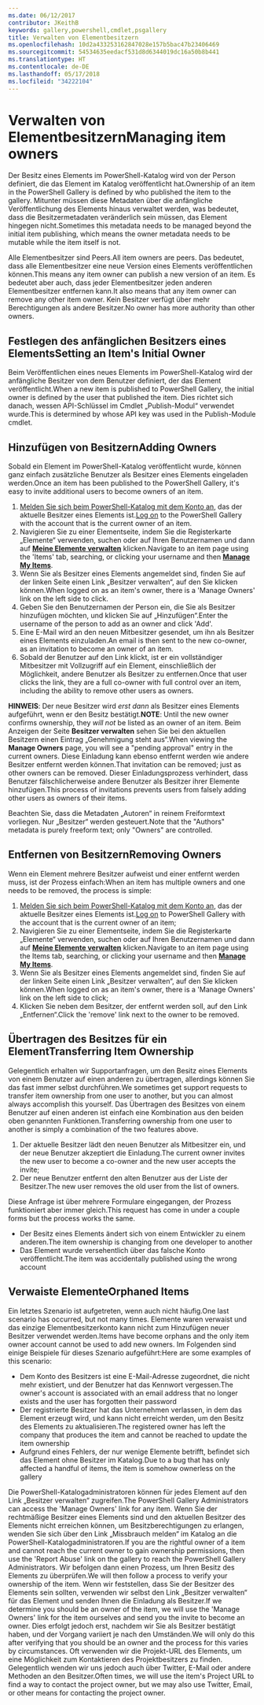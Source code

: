 ```yaml
---
ms.date: 06/12/2017
contributor: JKeithB
keywords: gallery,powershell,cmdlet,psgallery
title: Verwalten von Elementbesitzern
ms.openlocfilehash: 10d2a433253162847028e157b5bac47b23406469
ms.sourcegitcommit: 54534635eedacf531d8d6344019dc16a50b8b441
ms.translationtype: HT
ms.contentlocale: de-DE
ms.lasthandoff: 05/17/2018
ms.locfileid: "34222104"
---
```

# <a name="managing-item-owners"></a><span data-ttu-id="a4114-103">Verwalten von Elementbesitzern</span><span class="sxs-lookup"><span data-stu-id="a4114-103">Managing item owners</span></span>

<span data-ttu-id="a4114-104">Der Besitz eines Elements im PowerShell-Katalog wird von der Person definiert, die das Element im Katalog veröffentlicht hat.</span><span class="sxs-lookup"><span data-stu-id="a4114-104">Ownership of an item in the PowerShell Gallery is defined by who published the item to the gallery.</span></span>
<span data-ttu-id="a4114-105">Mitunter müssen diese Metadaten über die anfängliche Veröffentlichung des Elements hinaus verwaltet werden, was bedeutet, dass die Besitzermetadaten veränderlich sein müssen, das Element hingegen nicht.</span><span class="sxs-lookup"><span data-stu-id="a4114-105">Sometimes this metadata needs to be managed beyond the initial item publishing, which means the owner metadata needs to be mutable while the item itself is not.</span></span>

<span data-ttu-id="a4114-106">Alle Elementbesitzer sind Peers.</span><span class="sxs-lookup"><span data-stu-id="a4114-106">All item owners are peers.</span></span>
<span data-ttu-id="a4114-107">Das bedeutet, dass alle Elementbesitzer eine neue Version eines Elements veröffentlichen können.</span><span class="sxs-lookup"><span data-stu-id="a4114-107">This means any item owner can publish a new version of an item.</span></span> <span data-ttu-id="a4114-108">Es bedeutet aber auch, dass jeder Elementbesitzer jeden anderen Elementbesitzer entfernen kann.</span><span class="sxs-lookup"><span data-stu-id="a4114-108">It also means that any item owner can remove any other item owner.</span></span>
<span data-ttu-id="a4114-109">Kein Besitzer verfügt über mehr Berechtigungen als andere Besitzer.</span><span class="sxs-lookup"><span data-stu-id="a4114-109">No owner has more authority than other owners.</span></span>

## <a name="setting-an-items-initial-owner"></a><span data-ttu-id="a4114-110">Festlegen des anfänglichen Besitzers eines Elements</span><span class="sxs-lookup"><span data-stu-id="a4114-110">Setting an Item's Initial Owner</span></span>

<span data-ttu-id="a4114-111">Beim Veröffentlichen eines neues Elements im PowerShell-Katalog wird der anfängliche Besitzer von dem Benutzer definiert, der das Element veröffentlicht.</span><span class="sxs-lookup"><span data-stu-id="a4114-111">When a new item is published to PowerShell Gallery, the initial owner is defined by the user that published the item.</span></span> <span data-ttu-id="a4114-112">Dies richtet sich danach, wessen API-Schlüssel im Cmdlet „Publish-Modul“ verwendet wurde.</span><span class="sxs-lookup"><span data-stu-id="a4114-112">This is determined by whose API key was used in the Publish-Module cmdlet.</span></span>

## <a name="adding-owners"></a><span data-ttu-id="a4114-113">Hinzufügen von Besitzern</span><span class="sxs-lookup"><span data-stu-id="a4114-113">Adding Owners</span></span>

<span data-ttu-id="a4114-114">Sobald ein Element im PowerShell-Katalog veröffentlicht wurde, können ganz einfach zusätzliche Benutzer als Besitzer eines Elements eingeladen werden.</span><span class="sxs-lookup"><span data-stu-id="a4114-114">Once an item has been published to the PowerShell Gallery, it's easy to invite additional users to become owners of an item.</span></span>

1. <span data-ttu-id="a4114-115">[Melden Sie sich beim PowerShell-Katalog mit dem Konto an](https://powershellgallery.com/users/account/LogOn), das der aktuelle Besitzer eines Elements ist.</span><span class="sxs-lookup"><span data-stu-id="a4114-115">[Log on](https://powershellgallery.com/users/account/LogOn) to the PowerShell Gallery with the account that is the current owner of an item.</span></span>
2. <span data-ttu-id="a4114-116">Navigieren Sie zu einer Elementseite, indem Sie die Registerkarte „Elemente“ verwenden, suchen oder auf Ihren Benutzernamen und dann auf [**Meine Elemente verwalten**](https://www.powershellgallery.com/account/Packages) klicken.</span><span class="sxs-lookup"><span data-stu-id="a4114-116">Navigate to an item page using the 'Items' tab, searching, or clicking your username and then [**Manage My Items**](https://www.powershellgallery.com/account/Packages).</span></span>
3. <span data-ttu-id="a4114-117">Wenn Sie als Besitzer eines Elements angemeldet sind, finden Sie auf der linken Seite einen Link „Besitzer verwalten“, auf den Sie klicken können.</span><span class="sxs-lookup"><span data-stu-id="a4114-117">When logged on as an item's owner, there is a 'Manage Owners' link on the left side to click.</span></span>
4. <span data-ttu-id="a4114-118">Geben Sie den Benutzernamen der Person ein, die Sie als Besitzer hinzufügen möchten, und klicken Sie auf „Hinzufügen“.</span><span class="sxs-lookup"><span data-stu-id="a4114-118">Enter the username of the person to add as an owner and click 'Add'.</span></span>
5. <span data-ttu-id="a4114-119">Eine E-Mail wird an den neuen Mitbesitzer gesendet, um ihn als Besitzer eines Elements einzuladen.</span><span class="sxs-lookup"><span data-stu-id="a4114-119">An email is then sent to the new co-owner, as an invitation to become an owner of an item.</span></span>
6. <span data-ttu-id="a4114-120">Sobald der Benutzer auf den Link klickt, ist er ein vollständiger Mitbesitzer mit Vollzugriff auf ein Element, einschließlich der Möglichkeit, andere Benutzer als Besitzer zu entfernen.</span><span class="sxs-lookup"><span data-stu-id="a4114-120">Once that user clicks the link, they are a full co-owner with full control over an item, including the ability to remove other users as owners.</span></span>

<span data-ttu-id="a4114-121">**HINWEIS**: Der neue Besitzer wird *erst dann* als Besitzer eines Elements aufgeführt, wenn er den Besitz bestätigt.</span><span class="sxs-lookup"><span data-stu-id="a4114-121">**NOTE**: Until the new owner confirms ownership, they *will not* be listed as an owner of an item.</span></span>
<span data-ttu-id="a4114-122">Beim Anzeigen der Seite **Besitzer verwalten** sehen Sie bei den aktuellen Besitzern einen Eintrag „Genehmigung steht aus“.</span><span class="sxs-lookup"><span data-stu-id="a4114-122">When viewing the **Manage Owners** page, you will see a "pending approval" entry in the current owners.</span></span>
<span data-ttu-id="a4114-123">Diese Einladung kann ebenso entfernt werden wie andere Besitzer entfernt werden können.</span><span class="sxs-lookup"><span data-stu-id="a4114-123">That invitation can be removed; just as other owners can be removed.</span></span>
<span data-ttu-id="a4114-124">Dieser Einladungsprozess verhindert, dass Benutzer fälschlicherweise andere Benutzer als Besitzer ihrer Elemente hinzufügen.</span><span class="sxs-lookup"><span data-stu-id="a4114-124">This process of invitations prevents users from falsely adding other users as owners of their items.</span></span>

<span data-ttu-id="a4114-125">Beachten Sie, dass die Metadaten „Autoren“ in reinem Freiformtext vorliegen. Nur „Besitzer“ werden gesteuert.</span><span class="sxs-lookup"><span data-stu-id="a4114-125">Note that the "Authors" metadata is purely freeform text; only "Owners" are controlled.</span></span>


## <a name="removing-owners"></a><span data-ttu-id="a4114-126">Entfernen von Besitzern</span><span class="sxs-lookup"><span data-stu-id="a4114-126">Removing Owners</span></span>

<span data-ttu-id="a4114-127">Wenn ein Element mehrere Besitzer aufweist und einer entfernt werden muss, ist der Prozess einfach:</span><span class="sxs-lookup"><span data-stu-id="a4114-127">When an item has multiple owners and one needs to be removed, the process is simple:</span></span>

1. <span data-ttu-id="a4114-128">[Melden Sie sich beim PowerShell-Katalog mit dem Konto an](https://powershellgallery.com/users/account/LogOn), das der aktuelle Besitzer eines Elements ist.</span><span class="sxs-lookup"><span data-stu-id="a4114-128">[Log on](https://powershellgallery.com/users/account/LogOn) to PowerShell Gallery with the account that is the current owner of an item;</span></span>
2. <span data-ttu-id="a4114-129">Navigieren Sie zu einer Elementseite, indem Sie die Registerkarte „Elemente“ verwenden, suchen oder auf Ihren Benutzernamen und dann auf [**Meine Elemente verwalten**](https://www.powershellgallery.com/account/Packages) klicken.</span><span class="sxs-lookup"><span data-stu-id="a4114-129">Navigate to an item page using the Items tab, searching, or clicking your username and then [**Manage My Items**](https://www.powershellgallery.com/account/Packages).</span></span>
3. <span data-ttu-id="a4114-130">Wenn Sie als Besitzer eines Elements angemeldet sind, finden Sie auf der linken Seite einen Link „Besitzer verwalten“, auf den Sie klicken können.</span><span class="sxs-lookup"><span data-stu-id="a4114-130">When logged on as an item's owner, there is a 'Manage Owners' link on the left side to click;</span></span>
4. <span data-ttu-id="a4114-131">Klicken Sie neben dem Besitzer, der entfernt werden soll, auf den Link „Entfernen“.</span><span class="sxs-lookup"><span data-stu-id="a4114-131">Click the 'remove' link next to the owner to be removed.</span></span>



## <a name="transferring-item-ownership"></a><span data-ttu-id="a4114-132">Übertragen des Besitzes für ein Element</span><span class="sxs-lookup"><span data-stu-id="a4114-132">Transferring Item Ownership</span></span>

<span data-ttu-id="a4114-133">Gelegentlich erhalten wir Supportanfragen, um den Besitz eines Elements von einem Benutzer auf einen anderen zu übertragen, allerdings können Sie das fast immer selbst durchführen.</span><span class="sxs-lookup"><span data-stu-id="a4114-133">We sometimes get support requests to transfer item ownership from one user to another, but you can almost always accomplish this yourself.</span></span>
<span data-ttu-id="a4114-134">Das Übertragen des Besitzes von einem Benutzer auf einen anderen ist einfach eine Kombination aus den beiden oben genannten Funktionen.</span><span class="sxs-lookup"><span data-stu-id="a4114-134">Transferring ownership from one user to another is simply a combination of the two features above.</span></span>

1. <span data-ttu-id="a4114-135">Der aktuelle Besitzer lädt den neuen Benutzer als Mitbesitzer ein, und der neue Benutzer akzeptiert die Einladung.</span><span class="sxs-lookup"><span data-stu-id="a4114-135">The current owner invites the new user to become a co-owner and the new user accepts the invite;</span></span>
2. <span data-ttu-id="a4114-136">Der neue Benutzer entfernt den alten Benutzer aus der Liste der Besitzer.</span><span class="sxs-lookup"><span data-stu-id="a4114-136">The new user removes the old user from the list of owners.</span></span>

<span data-ttu-id="a4114-137">Diese Anfrage ist über mehrere Formulare eingegangen, der Prozess funktioniert aber immer gleich.</span><span class="sxs-lookup"><span data-stu-id="a4114-137">This request has come in under a couple forms but the process works the same.</span></span>

- <span data-ttu-id="a4114-138">Der Besitz eines Elements ändert sich von einem Entwickler zu einem anderen.</span><span class="sxs-lookup"><span data-stu-id="a4114-138">The item ownership is changing from one developer to another</span></span>
- <span data-ttu-id="a4114-139">Das Element wurde versehentlich über das falsche Konto veröffentlicht.</span><span class="sxs-lookup"><span data-stu-id="a4114-139">The item was accidentally published using the wrong account</span></span>


## <a name="orphaned-items"></a><span data-ttu-id="a4114-140">Verwaiste Elemente</span><span class="sxs-lookup"><span data-stu-id="a4114-140">Orphaned Items</span></span>

<span data-ttu-id="a4114-141">Ein letztes Szenario ist aufgetreten, wenn auch nicht häufig.</span><span class="sxs-lookup"><span data-stu-id="a4114-141">One last scenario has occurred, but not many times.</span></span>
<span data-ttu-id="a4114-142">Elemente waren verwaist und das einzige Elementbesitzerkonto kann nicht zum Hinzufügen neuer Besitzer verwendet werden.</span><span class="sxs-lookup"><span data-stu-id="a4114-142">Items have become orphans and the only item owner account cannot be used to add new owners.</span></span>
<span data-ttu-id="a4114-143">Im Folgenden sind einige Beispiele für dieses Szenario aufgeführt:</span><span class="sxs-lookup"><span data-stu-id="a4114-143">Here are some examples of this scenario:</span></span>

- <span data-ttu-id="a4114-144">Dem Konto des Besitzers ist eine E-Mail-Adresse zugeordnet, die nicht mehr existiert, und der Benutzer hat das Kennwort vergessen.</span><span class="sxs-lookup"><span data-stu-id="a4114-144">The owner's account is associated with an email address that no longer exists and the user has forgotten their password</span></span>
- <span data-ttu-id="a4114-145">Der registrierte Besitzer hat das Unternehmen verlassen, in dem das Element erzeugt wird, und kann nicht erreicht werden, um den Besitz des Elements zu aktualisieren.</span><span class="sxs-lookup"><span data-stu-id="a4114-145">The registered owner has left the company that produces the item and cannot be reached to update the item ownership</span></span>
- <span data-ttu-id="a4114-146">Aufgrund eines Fehlers, der nur wenige Elemente betrifft, befindet sich das Element ohne Besitzer im Katalog.</span><span class="sxs-lookup"><span data-stu-id="a4114-146">Due to a bug that has only affected a handful of items, the item is somehow ownerless on the gallery</span></span>

<span data-ttu-id="a4114-147">Die PowerShell-Katalogadministratoren können für jedes Element auf den Link „Besitzer verwalten“ zugreifen.</span><span class="sxs-lookup"><span data-stu-id="a4114-147">The PowerShell Gallery Administrators can access the 'Manage Owners' link for any item.</span></span>
<span data-ttu-id="a4114-148">Wenn Sie der rechtmäßige Besitzer eines Elements sind und den aktuellen Besitzer des Elements nicht erreichen können, um Besitzberechtigungen zu erlangen, wenden Sie sich über den Link „Missbrauch melden“ im Katalog an die PowerShell-Katalogadministratoren.</span><span class="sxs-lookup"><span data-stu-id="a4114-148">If you are the rightful owner of a item and cannot reach the current owner to gain ownership permissions, then use the 'Report Abuse' link on the gallery to reach the PowerShell Gallery Administrators.</span></span>
<span data-ttu-id="a4114-149">Wir befolgen dann einen Prozess, um Ihren Besitz des Elements zu überprüfen.</span><span class="sxs-lookup"><span data-stu-id="a4114-149">We will then follow a process to verify your ownership of the item.</span></span>
<span data-ttu-id="a4114-150">Wenn wir feststellen, dass Sie der Besitzer des Elements sein sollten, verwenden wir selbst den Link „Besitzer verwalten“ für das Element und senden Ihnen die Einladung als Besitzer.</span><span class="sxs-lookup"><span data-stu-id="a4114-150">If we determine you should be an owner of the item, we will use the 'Manage Owners' link for the item ourselves and send you the invite to become an owner.</span></span>
<span data-ttu-id="a4114-151">Dies erfolgt jedoch erst, nachdem wir Sie als Besitzer bestätigt haben, und der Vorgang variiert je nach den Umständen.</span><span class="sxs-lookup"><span data-stu-id="a4114-151">We will only do this after verifying that you should be an owner and the process for this varies by circumstances.</span></span>
<span data-ttu-id="a4114-152">Oft verwenden wir die Projekt-URL des Elements, um eine Möglichkeit zum Kontaktieren des Projektbesitzers zu finden. Gelegentlich wenden wir uns jedoch auch über Twitter, E-Mail oder andere Methoden an den Besitzer.</span><span class="sxs-lookup"><span data-stu-id="a4114-152">Often times, we will use the item's Project URL to find a way to contact the project owner, but we may also use Twitter, Email, or other means for contacting the project owner.</span></span>